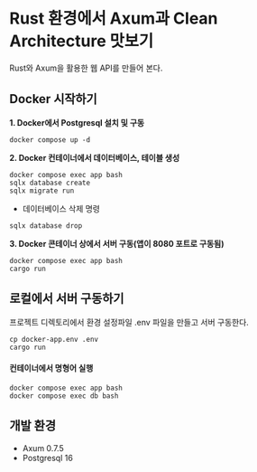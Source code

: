 # Rust 환경에서 Axum과 Clean Architecture 맛보기

Rust와 Axum을 활용한 웹 API를 만들어 본다.

## Docker 시작하기

**1. Docker에서 Postgresql 설치 및 구동**

```shell
docker compose up -d
```

**2. Docker 컨테이너에서 데이터베이스, 테이블 생성**

```shell
docker compose exec app bash
sqlx database create
sqlx migrate run
```

- 데이터베이스 삭제 명령

```shell
sqlx database drop
```

**3. Docker 콘테이너 상에서 서버 구동(앱이 8080 포트로 구동됨)**

```shell
docker compose exec app bash
cargo run
```

## 로컬에서 서버 구동하기

프로젝트 디렉토리에서 환경 설정파일 .env 파일을 만들고 서버 구동한다.

```shell
cp docker-app.env .env
cargo run
```

#### 컨테이너에서 명형어 실행

```shell
docker compose exec app bash
docker compose exec db bash
```

## 개발 환경

- Axum 0.7.5
- Postgresql 16
